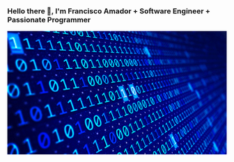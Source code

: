 ### Hello there 👋, I'm Francisco Amador + Software Engineer + Passionate Programmer

<p> <img src="https://github.com/frakopy/frakopy/blob/main/binary.gif" alt="gif-img" width="100%" height="30%"> </p>

<!--
**frakopy/frakopy** is a ✨ _special_ ✨ repository because its `README.md` (this file) appears on your GitHub profile.

Here are some ideas to get you started:

- 🔭 I’m currently working on ...
- 🌱 I’m currently learning ...
- 👯 I’m looking to collaborate on ...
- 🤔 I’m looking for help with ...
- 💬 Ask me about ...
- 📫 How to reach me: ...
- 😄 Pronouns: ...
- ⚡ Fun fact: ...
-->
